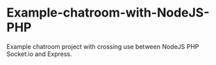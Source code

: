 # Example-chatroom-with-NodeJS-PHP
Example chatroom project with crossing use between NodeJS PHP Socket.io and Express.
